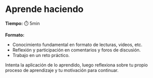# Aprende haciendo

**Tiempo:** ⏱️️ 5min

**Formato:** 

* Conocimiento fundamental en formato de lecturas, videos, etc. 
* Reflexión y participación en comentarios y foros de discusión. 
* Trabajo en un reto práctico.

Intenta la aplicación de lo aprendido, luego reflexiona sobre tu propio proceso de aprendizaje y tu motivación para continuar.
